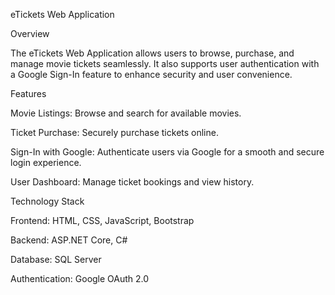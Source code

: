 eTickets Web Application

Overview

The eTickets Web Application allows users to browse, purchase, and manage movie tickets seamlessly. It also supports user authentication with a Google Sign-In feature to enhance security and user convenience.

Features

Movie Listings: Browse and search for available movies.

Ticket Purchase: Securely purchase tickets online.

Sign-In with Google: Authenticate users via Google for a smooth and secure login experience.

User Dashboard: Manage ticket bookings and view history.

Technology Stack

Frontend: HTML, CSS, JavaScript, Bootstrap

Backend: ASP.NET Core, C#

Database: SQL Server

Authentication: Google OAuth 2.0

